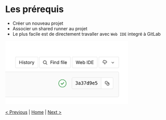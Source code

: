 # Les prérequis

* Créer un nouveau projet
* Associer un shared runner au projet
* Le plus facile est de directement travaller avec `Web IDE` integré à GitLab

<p>
<img src="web-ide.png" height="200">
</p> 



[< Previous](../README.md) | [Home](../README.md) | [Next >](../exercice_1/README.md)
